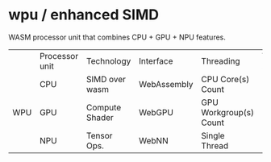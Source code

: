 # wpu / enhanced SIMD
WASM processor unit that combines CPU + GPU + NPU features. 

<table width=100%>
<tr>
<td></td>
<td>Processor unit</td>
<td>Technology</td>
<td>Interface</td>
<td>Threading</td>
<td>W3C Standart</td>
</tr>

<tr>
<td rowspan=3 border=1 align=center>WPU</td>
<td>CPU</td>
<td>SIMD over wasm</td>
<td>WebAssembly</td>
<td>CPU Core(s) Count</td>
<td align=center>
<a target="_blank" href="https://www.w3.org/TR/2019/REC-wasm-web-api-1-20191205/">W3C</a>
</td>
</tr>


<tr>
<td>GPU</td>
<td>Compute Shader</td>
<td>WebGPU</td>
<td>GPU Workgroup(s) Count</td>
<td align=center>
<a target="_blank" href="https://www.w3.org/TR/webgpu/">W3C</a>
</td>
</tr>


<tr>
<td>NPU</td>
<td>Tensor Ops.</td>
<td>WebNN</td>
<td>Single Thread</td>
<td align=center>
<a target="_blank" href="https://www.w3.org/TR/webnn/">W3C</a>
</td>

</tr>


</table>